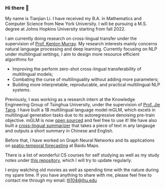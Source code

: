 ### Hi there 👋 
My name is Tianjian Li. I have received my B.A. in Mathematics and Computer Science from New York University. I will be pursuing a M.S. degree at Johns Hopkins University starting from fall 2022. 

I am currently doing research on cross-lingual transfer under the supervision of [Prof. Kenton Murray](https://kentonmurray.com/). My research interests mainly concerns natural language processing and deep learning. Currently focusing on NLP under multilingual settings, I aim to design more resource efficient algorithms for
- Improving the perform zero-shot cross-lingual transferability of multilingual models; 
- Combating the curse of multilinguality without adding more parameters;
- Building more interpretable, reproducable, and practical multilingual NLP systems. 

Previously, I was working as a research intern at the Knowledge Engineering Group of Tsinghua University, under the supervision of [Prof. Jie Tang](http://keg.cs.tsinghua.edu.cn/jietang/). I have built a 1B multilingual language model mGLM, which excels in multilingual generation tasks due to its autoregressive denoising pre-train objective. mGLM is now [open sourced](https://github.com/THUDM/Multilingual-GLM) and feel free to use it! We have also built a [cross-lingual summarizer](https://models.aminer.cn/mglm-1b/demo/) that takes a piece of text in any langauge and outputs a short summary in Chinese and English. 

Before that, I have worked on Graph Neural Networks and its applications on [spatio-temporal forecasting](https://github.com/truthbutcher/JamSTGCN) at Baidu Maps. 

There is a list of wonderful CS courses for self studying as well as my study notes under [this repository](https://github.com/truthbutcher/studymaterials), which I will try to update regularly. 

I enjoy watching old movies as well as spending time with the nature during my spare time. 
If you have anything to share with me, please feel free to contact me through my email: tli104@jhu.edu


